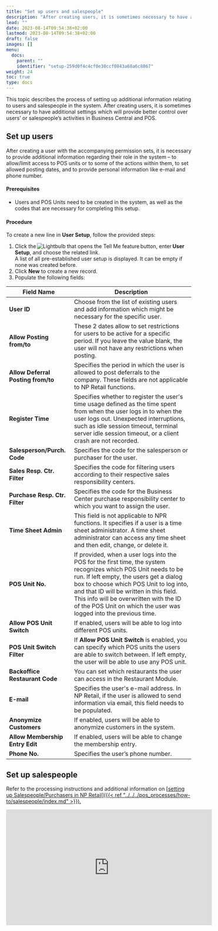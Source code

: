 ```yaml
---
title: "Set up users and salespeople"
description: "After creating users, it is sometimes necessary to have additional settings which will provide better control over users’ or salespeople’s activities in Business Central and POS."
lead: ""
date: 2023-08-14T09:54:38+02:00
lastmod: 2023-08-14T09:54:38+02:00
draft: false
images: []
menu:
  docs:
    parent: ""
    identifier: "setup-259d0f4c4cf0e30ccf0843a68a6c8867"
weight: 24
toc: true
type: docs
---
```


This topic describes the process of setting up additional information relating to users and salespeople in the system. After creating users, it is sometimes necessary to have additional settings which will provide better control over users’ or salespeople’s activities in Business Central and POS. 

## Set up users 

After creating a user with the accompanying permission sets, it is necessary to provide additional information regarding their role in the system – to allow/limit access to POS units or to some of the actions within them, to set allowed posting dates, and to provide personal information like e-mail and phone number. 

#### Prerequisites

- Users and POS Units need to be created in the system, as well as the codes that are necessary for completing this setup. 

#### Procedure

To create a new line in **User Setup**, follow the provided steps: 

1. Click the ![Lightbulb](Lightbulb_icon.PNG) that opens the Tell Me feature button, enter **User Setup**, and choose the related link.      
   A list of all pre-established user setup is displayed. It can be empty if none was created before. 
2. Click **New** to create a new record. 
3. Populate the following fields: 

| Field Name      | Description |
| ----------- | ----------- |
| **User ID** | Choose from the list of existing users and add information which might be necessary for the specific user. |
| **Allow Posting from/to** | These 2 dates allow to set restrictions for users to be active for a specific period. If you leave the value blank, the user will not have any restrictions when posting. |
| **Allow Deferral Posting from/to** | Specifies the period in which the user is allowed to post deferrals to the company. These fields are not applicable to NP Retail functions. |
| **Register Time** | Specifies whether to register the user's time usage defined as the time spent from when the user logs in to when the user logs out. Unexpected interruptions, such as idle session timeout, terminal server idle session timeout, or a client crash are not recorded. |
| **Salesperson/Purch. Code** | Specifies the code for the salesperson or purchaser for the user. |
| **Sales Resp. Ctr. Filter** | Specifies the code for filtering users according to their respective sales responsibility centers. | 
| **Purchase Resp. Ctr. Filter** | Specifies the code for the Business Center purchase responsibility center to which you want to assign the user. |
| **Time Sheet Admin** | This field is not applicable to NPR functions. It specifies if a user is a time sheet administrator. A time sheet administrator can access any time sheet and then edit, change, or delete it. | 
| **POS Unit No.** | If provided, when a user logs into the POS for the first time, the system recognizes which POS Unit needs to be run. If left empty, the users get a dialog box to choose which POS Unit to log into, and that ID will be written in this field. This info will be overwritten with the ID of the POS Unit on which the user was logged into the previous time. | 
| **Allow POS Unit Switch** | If enabled, users will be able to log into different POS units. |
| **POS Unit Switch Filter** | If **Allow POS Unit Switch** is enabled, you can specify which POS units the users are able to switch between. If left empty, the user will be able to use any POS unit.  |
| **Backoffice Restaurant Code** | You can set which restaurants the user can access in the Restaurant Module. |
| **E-mail** | Specifies the user's e-mail address. In NP Retail, if the user is allowed to send information via email, this field needs to be populated.  |
| **Anonymize Customers** | If enabled, users will be able to anonymize customers in the system. |
| **Allow Membership Entry Edit** | If enabled, users will be able to change the membership entry. |
| **Phone No.** | Specifies the user’s phone number. |

## Set up salespeople

Refer to the processing instructions and additional information on [<ins>setting up Salespeople/Purchasers in NP Retail<ins>]({{< ref "../../../pos_processes/how-to/salespeople/index.md" >}}).

<iframe width="560" height="315" src="https://www.youtube.com/embed/kJ6cjtj56VE" title="YouTube video player" frameborder="0" allow="accelerometer; autoplay; clipboard-write; encrypted-media; gyroscope; picture-in-picture; web-share" allowfullscreen></iframe